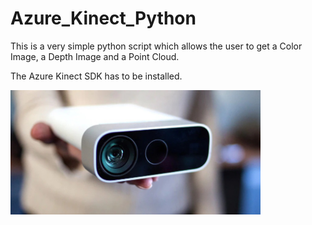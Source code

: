 # Azure_Kinect_Python 

This is a very simple python script which allows the user to get a Color Image, a Depth Image and a Point Cloud. 

The Azure Kinect SDK has to be installed. 


<img src="images/AzureKinect_Sensor.jpg" alt="" width="400" />

